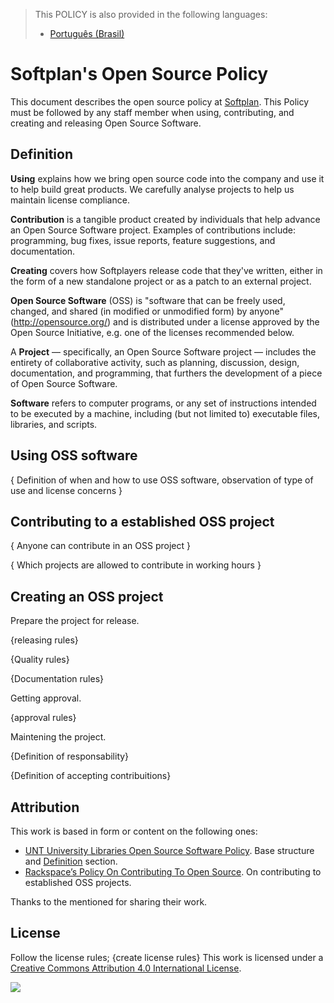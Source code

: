 > This POLICY is also provided in the following languages:
> - [Português (Brasil)][policy_pt_br]

# Softplan's Open Source Policy

This document describes the open source policy at [Softplan][]. This Policy must be followed by any staff member when using, contributing, and creating and releasing Open Source Software.

## Definition

**Using** explains how we bring open source code into the company and use it to help build great products. We carefully analyse projects to help us maintain license compliance.

**Contribution** is a tangible product created by individuals that help advance an Open Source Software project. Examples of contributions include: programming, bug fixes, issue reports, feature suggestions, and documentation.

**Creating** covers how Softplayers release code that they've written, either in the form of a new standalone project or as a patch to an external project. 

**Open Source Software** (OSS) is "software that can be freely used, changed, and shared (in modified or unmodified form) by anyone" (http://opensource.org/) and is distributed under a license approved by the Open Source Initiative, e.g. one of the licenses recommended below.

A **Project** — specifically, an Open Source Software project — includes the entirety of collaborative activity, such as planning, discussion, design, documentation, and programming, that furthers the development of a piece of Open Source Software.

**Software** refers to computer programs, or any set of instructions intended to be executed by a machine, including (but not limited to) executable files, libraries, and scripts.

## Using OSS software

{ Definition of when and how to use OSS software, observation of type of use and license concerns }

## Contributing to a established OSS project

{ Anyone can contribute in an OSS project }

{ Which projects are allowed to contribute in working hours }


## Creating an OSS project

Prepare the project for release. 

{releasing rules}

{Quality rules}

{Documentation rules}

Getting approval.

{approval rules}

Maintening the project. 

{Definition of responsability}

{Definition of accepting contribuitions}

## Attribution

This work is based in form or content on the following ones:

- [UNT University Libraries Open Source Software Policy][untlibrary-osspolicy]. Base structure and [Definition](#Definition) section.
- [Rackspace’s Policy On Contributing To Open Source][rackspace-osspolicy]. On contributing to established OSS projects.

Thanks to the mentioned for sharing their work.

## License

Follow the license rules;
{create license rules}
This work is licensed under a [Creative Commons Attribution 4.0 International License][CC-by-4.0].

![][CC-by-4.0-logo]



[softplan]: https://softplan.com.br
[policy_pt_br]: ./POLICY.pt_br.md

[untlibrary-osspolicy]: http://www.library.unt.edu/policies/other/open-source-software-policy
[rackspace-osspolicy]: https://blog.rackspace.com/rackspaces-policy-on-contributing-to-open-source

[CC-by-4.0]: http://creativecommons.org/licenses/by/4.0/
[CC-by-4.0-logo]: https://i.creativecommons.org/l/by/4.0/88x31.png
